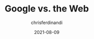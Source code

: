 ---
author: chrisferdinandi
date: 2021-08-09
tags:
  - meta
target_url: https://gomakethings.com/google-vs.-the-web/
title: Google vs. the Web
---